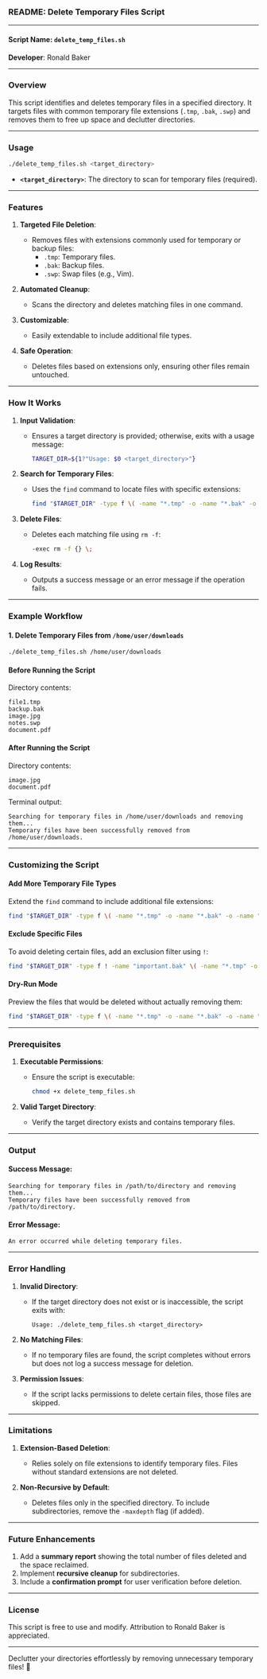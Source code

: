 ### **README: Delete Temporary Files Script**

---

#### **Script Name**: `delete_temp_files.sh`  
**Developer**: Ronald Baker  

---

### **Overview**
This script identifies and deletes temporary files in a specified directory. It targets files with common temporary file extensions (`.tmp`, `.bak`, `.swp`) and removes them to free up space and declutter directories.

---

### **Usage**
```bash
./delete_temp_files.sh <target_directory>
```

- **`<target_directory>`**: The directory to scan for temporary files (required).  

---

### **Features**
1. **Targeted File Deletion**:
   - Removes files with extensions commonly used for temporary or backup files:
     - `.tmp`: Temporary files.
     - `.bak`: Backup files.
     - `.swp`: Swap files (e.g., Vim).

2. **Automated Cleanup**:
   - Scans the directory and deletes matching files in one command.

3. **Customizable**:
   - Easily extendable to include additional file types.

4. **Safe Operation**:
   - Deletes files based on extensions only, ensuring other files remain untouched.

---

### **How It Works**
1. **Input Validation**:
   - Ensures a target directory is provided; otherwise, exits with a usage message:
     ```bash
     TARGET_DIR=${1?"Usage: $0 <target_directory>"}
     ```

2. **Search for Temporary Files**:
   - Uses the `find` command to locate files with specific extensions:
     ```bash
     find "$TARGET_DIR" -type f \( -name "*.tmp" -o -name "*.bak" -o -name "*.swp" \)
     ```

3. **Delete Files**:
   - Deletes each matching file using `rm -f`:
     ```bash
     -exec rm -f {} \;
     ```

4. **Log Results**:
   - Outputs a success message or an error message if the operation fails.

---

### **Example Workflow**

#### **1. Delete Temporary Files from `/home/user/downloads`**
```bash
./delete_temp_files.sh /home/user/downloads
```

#### **Before Running the Script**
Directory contents:
```
file1.tmp
backup.bak
image.jpg
notes.swp
document.pdf
```

#### **After Running the Script**
Directory contents:
```
image.jpg
document.pdf
```

Terminal output:
```
Searching for temporary files in /home/user/downloads and removing them...
Temporary files have been successfully removed from /home/user/downloads.
```

---

### **Customizing the Script**

#### **Add More Temporary File Types**
Extend the `find` command to include additional file extensions:
```bash
find "$TARGET_DIR" -type f \( -name "*.tmp" -o -name "*.bak" -o -name "*.swp" -o -name "*.log" -o -name "*.old" \) -exec rm -f {} \;
```

#### **Exclude Specific Files**
To avoid deleting certain files, add an exclusion filter using `!`:
```bash
find "$TARGET_DIR" -type f ! -name "important.bak" \( -name "*.tmp" -o -name "*.bak" -o -name "*.swp" \) -exec rm -f {} \;
```

#### **Dry-Run Mode**
Preview the files that would be deleted without actually removing them:
```bash
find "$TARGET_DIR" -type f \( -name "*.tmp" -o -name "*.bak" -o -name "*.swp" \)
```

---

### **Prerequisites**
1. **Executable Permissions**:
   - Ensure the script is executable:
     ```bash
     chmod +x delete_temp_files.sh
     ```

2. **Valid Target Directory**:
   - Verify the target directory exists and contains temporary files.

---

### **Output**

#### **Success Message**:
```
Searching for temporary files in /path/to/directory and removing them...
Temporary files have been successfully removed from /path/to/directory.
```

#### **Error Message**:
```
An error occurred while deleting temporary files.
```

---

### **Error Handling**
1. **Invalid Directory**:
   - If the target directory does not exist or is inaccessible, the script exits with:
     ```
     Usage: ./delete_temp_files.sh <target_directory>
     ```

2. **No Matching Files**:
   - If no temporary files are found, the script completes without errors but does not log a success message for deletion.

3. **Permission Issues**:
   - If the script lacks permissions to delete certain files, those files are skipped.

---

### **Limitations**
1. **Extension-Based Deletion**:
   - Relies solely on file extensions to identify temporary files. Files without standard extensions are not deleted.

2. **Non-Recursive by Default**:
   - Deletes files only in the specified directory. To include subdirectories, remove the `-maxdepth` flag (if added).

---

### **Future Enhancements**
1. Add a **summary report** showing the total number of files deleted and the space reclaimed.
2. Implement **recursive cleanup** for subdirectories.
3. Include a **confirmation prompt** for user verification before deletion.

---

### **License**
This script is free to use and modify. Attribution to Ronald Baker is appreciated.

---

Declutter your directories effortlessly by removing unnecessary temporary files! 🚀
